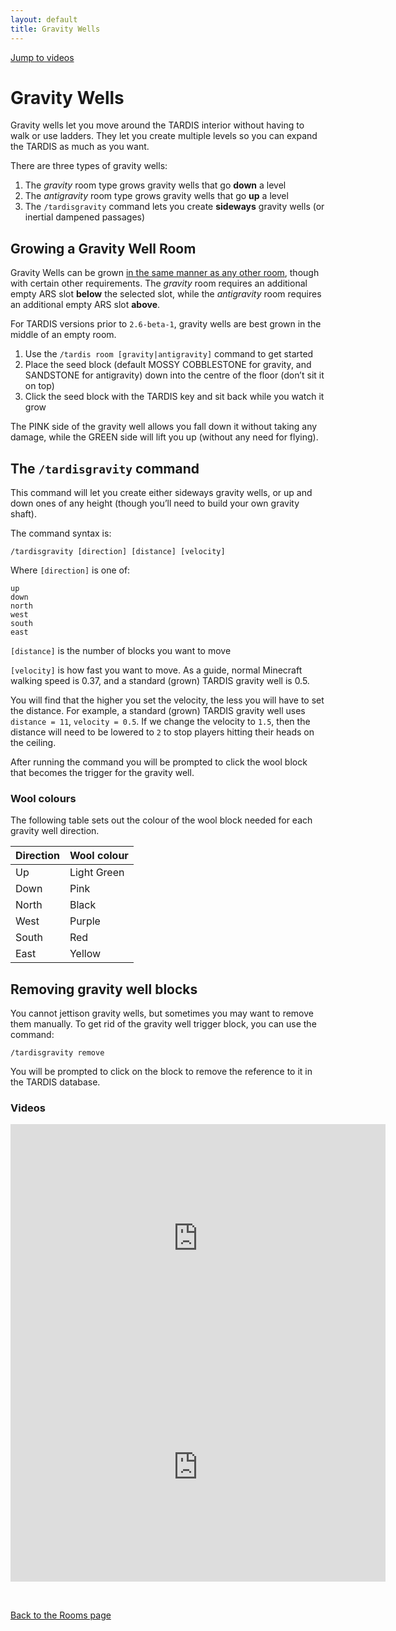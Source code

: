 ```yaml
---
layout: default
title: Gravity Wells
---
```


[Jump to videos](#video)

# Gravity Wells

Gravity wells let you move around the TARDIS interior without having to walk or use ladders. They let you create multiple levels so you can expand the TARDIS as much as you want.

There are three types of gravity wells:

1. The _gravity_ room type grows gravity wells that go **down** a level
2. The _antigravity_ room type grows gravity wells that go **up** a level
3. The `/tardisgravity` command lets you create **sideways** gravity wells (or inertial dampened passages)

## Growing a Gravity Well Room

Gravity Wells can be grown [in the same manner as any other room](rooms.html#growing), though with certain other requirements. The _gravity_ room requires an additional empty ARS slot **below** the selected slot, while the _antigravity_ room requires an additional empty ARS slot **above**.

For TARDIS versions prior to `2.6-beta-1`, gravity wells are best grown in the middle of an empty room.

1. Use the `/tardis room [gravity|antigravity]` command to get started
2. Place the seed block (default MOSSY COBBLESTONE for gravity, and SANDSTONE for antigravity) down into the centre of the floor (don’t sit it on top)
3. Click the seed block with the TARDIS key and sit back while you watch it grow

The PINK side of the gravity well allows you fall down it without taking any damage, while the GREEN side will lift you up (without any need for flying).

## The `/tardisgravity` command

This command will let you create either sideways gravity wells, or up and down ones of any height (though you’ll need to build your own gravity shaft).

The command syntax is:

    /tardisgravity [direction] [distance] [velocity]

Where `[direction]` is one of:

    up
    down
    north
    west
    south
    east

`[distance]` is the number of blocks you want to move

`[velocity]` is how fast you want to move. As a guide, normal Minecraft walking speed is 0.37, and a standard (grown) TARDIS gravity well is 0.5.

You will find that the higher you set the velocity, the less you will have to set the distance. For example, a standard (grown) TARDIS gravity well uses `distance = 11`, `velocity = 0.5`. If we change the velocity to `1.5`, then the distance will need to be lowered to `2` to stop players hitting their heads on the ceiling.

After running the command you will be prompted to click the wool block that becomes the trigger for the gravity well.

### Wool colours

The following table sets out the colour of the wool block needed for each gravity well direction.

| Direction | Wool colour |
| --- | --- |
| Up | Light Green |
| Down | Pink |
| North | Black |
| West | Purple |
| South | Red |
| East | Yellow |

## Removing gravity well blocks

You cannot jettison gravity wells, but sometimes you may want to remove them manually. To get rid of the gravity well trigger block, you can use the command:

    /tardisgravity remove

You will be prompted to click on the block to remove the reference to it in the TARDIS database.

### Videos
<iframe src="https://player.vimeo.com/video/58275849" width="600" height="366" frameborder="0" webkitallowfullscreen mozallowfullscreen allowfullscreen></iframe><iframe src="https://player.vimeo.com/video/61447553" width="600" height="366" frameborder="0" webkitallowfullscreen mozallowfullscreen allowfullscreen></iframe>

&nbsp;

[Back to the Rooms page](rooms.html)

